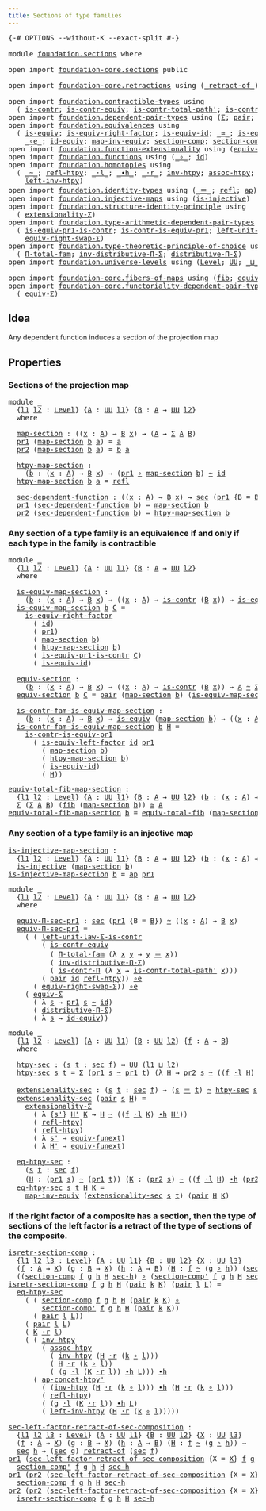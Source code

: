 ```yaml
---
title: Sections of type families
---
```


<pre class="Agda"><a id="51" class="Symbol">{-#</a> <a id="55" class="Keyword">OPTIONS</a> <a id="63" class="Pragma">--without-K</a> <a id="75" class="Pragma">--exact-split</a> <a id="89" class="Symbol">#-}</a>

<a id="94" class="Keyword">module</a> <a id="101" href="foundation.sections.html" class="Module">foundation.sections</a> <a id="121" class="Keyword">where</a>

<a id="128" class="Keyword">open</a> <a id="133" class="Keyword">import</a> <a id="140" href="foundation-core.sections.html" class="Module">foundation-core.sections</a> <a id="165" class="Keyword">public</a>

<a id="173" class="Keyword">open</a> <a id="178" class="Keyword">import</a> <a id="185" href="foundation-core.retractions.html" class="Module">foundation-core.retractions</a> <a id="213" class="Keyword">using</a> <a id="219" class="Symbol">(</a><a id="220" href="foundation-core.retractions.html#684" class="Function Operator">_retract-of_</a><a id="232" class="Symbol">)</a>

<a id="235" class="Keyword">open</a> <a id="240" class="Keyword">import</a> <a id="247" href="foundation.contractible-types.html" class="Module">foundation.contractible-types</a> <a id="277" class="Keyword">using</a>
  <a id="285" class="Symbol">(</a> <a id="287" href="foundation-core.contractible-types.html#1006" class="Function">is-contr</a><a id="295" class="Symbol">;</a> <a id="297" href="foundation-core.contractible-types.html#3304" class="Function">is-contr-equiv</a><a id="311" class="Symbol">;</a> <a id="313" href="foundation-core.contractible-types.html#2264" class="Function">is-contr-total-path&#39;</a><a id="333" class="Symbol">;</a> <a id="335" href="foundation-core.contractible-types.html#6898" class="Function">is-contr-Π</a><a id="345" class="Symbol">)</a>
<a id="347" class="Keyword">open</a> <a id="352" class="Keyword">import</a> <a id="359" href="foundation.dependent-pair-types.html" class="Module">foundation.dependent-pair-types</a> <a id="391" class="Keyword">using</a> <a id="397" class="Symbol">(</a><a id="398" href="foundation-core.dependent-pair-types.html#515" class="Record">Σ</a><a id="399" class="Symbol">;</a> <a id="401" href="foundation-core.dependent-pair-types.html#588" class="InductiveConstructor">pair</a><a id="405" class="Symbol">;</a> <a id="407" href="foundation-core.dependent-pair-types.html#605" class="Field">pr1</a><a id="410" class="Symbol">;</a> <a id="412" href="foundation-core.dependent-pair-types.html#617" class="Field">pr2</a><a id="415" class="Symbol">)</a>
<a id="417" class="Keyword">open</a> <a id="422" class="Keyword">import</a> <a id="429" href="foundation.equivalences.html" class="Module">foundation.equivalences</a> <a id="453" class="Keyword">using</a>
  <a id="461" class="Symbol">(</a> <a id="463" href="foundation-core.equivalences.html#1556" class="Function">is-equiv</a><a id="471" class="Symbol">;</a> <a id="473" href="foundation-core.equivalences.html#8882" class="Function">is-equiv-right-factor</a><a id="494" class="Symbol">;</a> <a id="496" href="foundation-core.equivalences.html#2323" class="Function">is-equiv-id</a><a id="507" class="Symbol">;</a> <a id="509" href="foundation-core.equivalences.html#1621" class="Function Operator">_≃_</a><a id="512" class="Symbol">;</a> <a id="514" href="foundation-core.equivalences.html#8172" class="Function">is-equiv-left-factor</a><a id="534" class="Symbol">;</a>
    <a id="540" href="foundation-core.equivalences.html#7869" class="Function Operator">_∘e_</a><a id="544" class="Symbol">;</a> <a id="546" href="foundation-core.equivalences.html#2494" class="Function">id-equiv</a><a id="554" class="Symbol">;</a> <a id="556" href="foundation-core.equivalences.html#5036" class="Function">map-inv-equiv</a><a id="569" class="Symbol">;</a> <a id="571" href="foundation-core.equivalences.html#6176" class="Function">section-comp</a><a id="583" class="Symbol">;</a> <a id="585" href="foundation-core.equivalences.html#6349" class="Function">section-comp&#39;</a><a id="598" class="Symbol">)</a>
<a id="600" class="Keyword">open</a> <a id="605" class="Keyword">import</a> <a id="612" href="foundation.function-extensionality.html" class="Module">foundation.function-extensionality</a> <a id="647" class="Keyword">using</a> <a id="653" class="Symbol">(</a><a id="654" href="foundation-core.function-extensionality.html#1301" class="Function">equiv-funext</a><a id="666" class="Symbol">)</a>
<a id="668" class="Keyword">open</a> <a id="673" class="Keyword">import</a> <a id="680" href="foundation.functions.html" class="Module">foundation.functions</a> <a id="701" class="Keyword">using</a> <a id="707" class="Symbol">(</a><a id="708" href="foundation-core.functions.html#420" class="Function Operator">_∘_</a><a id="711" class="Symbol">;</a> <a id="713" href="foundation-core.functions.html#322" class="Function">id</a><a id="715" class="Symbol">)</a>
<a id="717" class="Keyword">open</a> <a id="722" class="Keyword">import</a> <a id="729" href="foundation.homotopies.html" class="Module">foundation.homotopies</a> <a id="751" class="Keyword">using</a>
  <a id="759" class="Symbol">(</a> <a id="761" href="foundation-core.homotopies.html#1249" class="Function Operator">_~_</a><a id="764" class="Symbol">;</a> <a id="766" href="foundation-core.homotopies.html#1368" class="Function">refl-htpy</a><a id="775" class="Symbol">;</a> <a id="777" href="foundation-core.homotopies.html#2504" class="Function Operator">_·l_</a><a id="781" class="Symbol">;</a> <a id="783" href="foundation-core.homotopies.html#1794" class="Function Operator">_∙h_</a><a id="787" class="Symbol">;</a> <a id="789" href="foundation-core.homotopies.html#2710" class="Function Operator">_·r_</a><a id="793" class="Symbol">;</a> <a id="795" href="foundation-core.homotopies.html#1625" class="Function">inv-htpy</a><a id="803" class="Symbol">;</a> <a id="805" href="foundation-core.homotopies.html#2812" class="Function">assoc-htpy</a><a id="815" class="Symbol">;</a> <a id="817" href="foundation.homotopies.html#2205" class="Function">ap-concat-htpy&#39;</a><a id="832" class="Symbol">;</a>
    <a id="838" href="foundation-core.homotopies.html#3407" class="Function">left-inv-htpy</a><a id="851" class="Symbol">)</a>
<a id="853" class="Keyword">open</a> <a id="858" class="Keyword">import</a> <a id="865" href="foundation.identity-types.html" class="Module">foundation.identity-types</a> <a id="891" class="Keyword">using</a> <a id="897" class="Symbol">(</a><a id="898" href="foundation-core.identity-types.html#1865" class="Function Operator">_＝_</a><a id="901" class="Symbol">;</a> <a id="903" href="foundation-core.identity-types.html#1820" class="InductiveConstructor">refl</a><a id="907" class="Symbol">;</a> <a id="909" href="foundation-core.identity-types.html#4003" class="Function">ap</a><a id="911" class="Symbol">)</a>
<a id="913" class="Keyword">open</a> <a id="918" class="Keyword">import</a> <a id="925" href="foundation.injective-maps.html" class="Module">foundation.injective-maps</a> <a id="951" class="Keyword">using</a> <a id="957" class="Symbol">(</a><a id="958" href="foundation.injective-maps.html#1309" class="Function">is-injective</a><a id="970" class="Symbol">)</a>
<a id="972" class="Keyword">open</a> <a id="977" class="Keyword">import</a> <a id="984" href="foundation.structure-identity-principle.html" class="Module">foundation.structure-identity-principle</a> <a id="1024" class="Keyword">using</a>
  <a id="1032" class="Symbol">(</a> <a id="1034" href="foundation.structure-identity-principle.html#2926" class="Function">extensionality-Σ</a><a id="1050" class="Symbol">)</a>
<a id="1052" class="Keyword">open</a> <a id="1057" class="Keyword">import</a> <a id="1064" href="foundation.type-arithmetic-dependent-pair-types.html" class="Module">foundation.type-arithmetic-dependent-pair-types</a> <a id="1112" class="Keyword">using</a>
  <a id="1120" class="Symbol">(</a> <a id="1122" href="foundation-core.type-arithmetic-dependent-pair-types.html#3907" class="Function">is-equiv-pr1-is-contr</a><a id="1143" class="Symbol">;</a> <a id="1145" href="foundation-core.type-arithmetic-dependent-pair-types.html#4439" class="Function">is-contr-is-equiv-pr1</a><a id="1166" class="Symbol">;</a> <a id="1168" href="foundation-core.type-arithmetic-dependent-pair-types.html#3090" class="Function">left-unit-law-Σ-is-contr</a><a id="1192" class="Symbol">;</a>
    <a id="1198" href="foundation-core.type-arithmetic-dependent-pair-types.html#11376" class="Function">equiv-right-swap-Σ</a><a id="1216" class="Symbol">)</a>
<a id="1218" class="Keyword">open</a> <a id="1223" class="Keyword">import</a> <a id="1230" href="foundation.type-theoretic-principle-of-choice.html" class="Module">foundation.type-theoretic-principle-of-choice</a> <a id="1276" class="Keyword">using</a>
  <a id="1284" class="Symbol">(</a> <a id="1286" href="foundation.type-theoretic-principle-of-choice.html#1269" class="Function">Π-total-fam</a><a id="1297" class="Symbol">;</a> <a id="1299" href="foundation.type-theoretic-principle-of-choice.html#5072" class="Function">inv-distributive-Π-Σ</a><a id="1319" class="Symbol">;</a> <a id="1321" href="foundation.type-theoretic-principle-of-choice.html#4367" class="Function">distributive-Π-Σ</a><a id="1337" class="Symbol">)</a>
<a id="1339" class="Keyword">open</a> <a id="1344" class="Keyword">import</a> <a id="1351" href="foundation.universe-levels.html" class="Module">foundation.universe-levels</a> <a id="1378" class="Keyword">using</a> <a id="1384" class="Symbol">(</a><a id="1385" href="Agda.Primitive.html#597" class="Postulate">Level</a><a id="1390" class="Symbol">;</a> <a id="1392" href="foundation-core.universe-levels.html#235" class="Primitive">UU</a><a id="1394" class="Symbol">;</a> <a id="1396" href="Agda.Primitive.html#810" class="Primitive Operator">_⊔_</a><a id="1399" class="Symbol">)</a>

<a id="1402" class="Keyword">open</a> <a id="1407" class="Keyword">import</a> <a id="1414" href="foundation-core.fibers-of-maps.html" class="Module">foundation-core.fibers-of-maps</a> <a id="1445" class="Keyword">using</a> <a id="1451" class="Symbol">(</a><a id="1452" href="foundation-core.fibers-of-maps.html#942" class="Function">fib</a><a id="1455" class="Symbol">;</a> <a id="1457" href="foundation-core.fibers-of-maps.html#8040" class="Function">equiv-total-fib</a><a id="1472" class="Symbol">)</a>
<a id="1474" class="Keyword">open</a> <a id="1479" class="Keyword">import</a> <a id="1486" href="foundation-core.functoriality-dependent-pair-types.html" class="Module">foundation-core.functoriality-dependent-pair-types</a> <a id="1537" class="Keyword">using</a>
  <a id="1545" class="Symbol">(</a> <a id="1547" href="foundation-core.functoriality-dependent-pair-types.html#10884" class="Function">equiv-Σ</a><a id="1554" class="Symbol">)</a>
</pre>
## Idea

Any dependent function induces a section of the projection map

## Properties

### Sections of the projection map

<pre class="Agda"><a id="1695" class="Keyword">module</a> <a id="1702" href="foundation.sections.html#1702" class="Module">_</a>
  <a id="1706" class="Symbol">{</a><a id="1707" href="foundation.sections.html#1707" class="Bound">l1</a> <a id="1710" href="foundation.sections.html#1710" class="Bound">l2</a> <a id="1713" class="Symbol">:</a> <a id="1715" href="Agda.Primitive.html#597" class="Postulate">Level</a><a id="1720" class="Symbol">}</a> <a id="1722" class="Symbol">{</a><a id="1723" href="foundation.sections.html#1723" class="Bound">A</a> <a id="1725" class="Symbol">:</a> <a id="1727" href="foundation-core.universe-levels.html#235" class="Primitive">UU</a> <a id="1730" href="foundation.sections.html#1707" class="Bound">l1</a><a id="1732" class="Symbol">}</a> <a id="1734" class="Symbol">{</a><a id="1735" href="foundation.sections.html#1735" class="Bound">B</a> <a id="1737" class="Symbol">:</a> <a id="1739" href="foundation.sections.html#1723" class="Bound">A</a> <a id="1741" class="Symbol">→</a> <a id="1743" href="foundation-core.universe-levels.html#235" class="Primitive">UU</a> <a id="1746" href="foundation.sections.html#1710" class="Bound">l2</a><a id="1748" class="Symbol">}</a>
  <a id="1752" class="Keyword">where</a>

  <a id="1761" href="foundation.sections.html#1761" class="Function">map-section</a> <a id="1773" class="Symbol">:</a> <a id="1775" class="Symbol">((</a><a id="1777" href="foundation.sections.html#1777" class="Bound">x</a> <a id="1779" class="Symbol">:</a> <a id="1781" href="foundation.sections.html#1723" class="Bound">A</a><a id="1782" class="Symbol">)</a> <a id="1784" class="Symbol">→</a> <a id="1786" href="foundation.sections.html#1735" class="Bound">B</a> <a id="1788" href="foundation.sections.html#1777" class="Bound">x</a><a id="1789" class="Symbol">)</a> <a id="1791" class="Symbol">→</a> <a id="1793" class="Symbol">(</a><a id="1794" href="foundation.sections.html#1723" class="Bound">A</a> <a id="1796" class="Symbol">→</a> <a id="1798" href="foundation-core.dependent-pair-types.html#515" class="Record">Σ</a> <a id="1800" href="foundation.sections.html#1723" class="Bound">A</a> <a id="1802" href="foundation.sections.html#1735" class="Bound">B</a><a id="1803" class="Symbol">)</a>
  <a id="1807" href="foundation-core.dependent-pair-types.html#605" class="Field">pr1</a> <a id="1811" class="Symbol">(</a><a id="1812" href="foundation.sections.html#1761" class="Function">map-section</a> <a id="1824" href="foundation.sections.html#1824" class="Bound">b</a> <a id="1826" href="foundation.sections.html#1826" class="Bound">a</a><a id="1827" class="Symbol">)</a> <a id="1829" class="Symbol">=</a> <a id="1831" href="foundation.sections.html#1826" class="Bound">a</a>
  <a id="1835" href="foundation-core.dependent-pair-types.html#617" class="Field">pr2</a> <a id="1839" class="Symbol">(</a><a id="1840" href="foundation.sections.html#1761" class="Function">map-section</a> <a id="1852" href="foundation.sections.html#1852" class="Bound">b</a> <a id="1854" href="foundation.sections.html#1854" class="Bound">a</a><a id="1855" class="Symbol">)</a> <a id="1857" class="Symbol">=</a> <a id="1859" href="foundation.sections.html#1852" class="Bound">b</a> <a id="1861" href="foundation.sections.html#1854" class="Bound">a</a>

  <a id="1866" href="foundation.sections.html#1866" class="Function">htpy-map-section</a> <a id="1883" class="Symbol">:</a>
    <a id="1889" class="Symbol">(</a><a id="1890" href="foundation.sections.html#1890" class="Bound">b</a> <a id="1892" class="Symbol">:</a> <a id="1894" class="Symbol">(</a><a id="1895" href="foundation.sections.html#1895" class="Bound">x</a> <a id="1897" class="Symbol">:</a> <a id="1899" href="foundation.sections.html#1723" class="Bound">A</a><a id="1900" class="Symbol">)</a> <a id="1902" class="Symbol">→</a> <a id="1904" href="foundation.sections.html#1735" class="Bound">B</a> <a id="1906" href="foundation.sections.html#1895" class="Bound">x</a><a id="1907" class="Symbol">)</a> <a id="1909" class="Symbol">→</a> <a id="1911" class="Symbol">(</a><a id="1912" href="foundation-core.dependent-pair-types.html#605" class="Field">pr1</a> <a id="1916" href="foundation-core.functions.html#420" class="Function Operator">∘</a> <a id="1918" href="foundation.sections.html#1761" class="Function">map-section</a> <a id="1930" href="foundation.sections.html#1890" class="Bound">b</a><a id="1931" class="Symbol">)</a> <a id="1933" href="foundation-core.homotopies.html#1249" class="Function Operator">~</a> <a id="1935" href="foundation-core.functions.html#322" class="Function">id</a>
  <a id="1940" href="foundation.sections.html#1866" class="Function">htpy-map-section</a> <a id="1957" href="foundation.sections.html#1957" class="Bound">b</a> <a id="1959" href="foundation.sections.html#1959" class="Bound">a</a> <a id="1961" class="Symbol">=</a> <a id="1963" href="foundation-core.identity-types.html#1820" class="InductiveConstructor">refl</a>

  <a id="1971" href="foundation.sections.html#1971" class="Function">sec-dependent-function</a> <a id="1994" class="Symbol">:</a> <a id="1996" class="Symbol">((</a><a id="1998" href="foundation.sections.html#1998" class="Bound">x</a> <a id="2000" class="Symbol">:</a> <a id="2002" href="foundation.sections.html#1723" class="Bound">A</a><a id="2003" class="Symbol">)</a> <a id="2005" class="Symbol">→</a> <a id="2007" href="foundation.sections.html#1735" class="Bound">B</a> <a id="2009" href="foundation.sections.html#1998" class="Bound">x</a><a id="2010" class="Symbol">)</a> <a id="2012" class="Symbol">→</a> <a id="2014" href="foundation-core.sections.html#534" class="Function">sec</a> <a id="2018" class="Symbol">(</a><a id="2019" href="foundation-core.dependent-pair-types.html#605" class="Field">pr1</a> <a id="2023" class="Symbol">{</a><a id="2024" class="Argument">B</a> <a id="2026" class="Symbol">=</a> <a id="2028" href="foundation.sections.html#1735" class="Bound">B</a><a id="2029" class="Symbol">})</a>
  <a id="2034" href="foundation-core.dependent-pair-types.html#605" class="Field">pr1</a> <a id="2038" class="Symbol">(</a><a id="2039" href="foundation.sections.html#1971" class="Function">sec-dependent-function</a> <a id="2062" href="foundation.sections.html#2062" class="Bound">b</a><a id="2063" class="Symbol">)</a> <a id="2065" class="Symbol">=</a> <a id="2067" href="foundation.sections.html#1761" class="Function">map-section</a> <a id="2079" href="foundation.sections.html#2062" class="Bound">b</a>
  <a id="2083" href="foundation-core.dependent-pair-types.html#617" class="Field">pr2</a> <a id="2087" class="Symbol">(</a><a id="2088" href="foundation.sections.html#1971" class="Function">sec-dependent-function</a> <a id="2111" href="foundation.sections.html#2111" class="Bound">b</a><a id="2112" class="Symbol">)</a> <a id="2114" class="Symbol">=</a> <a id="2116" href="foundation.sections.html#1866" class="Function">htpy-map-section</a> <a id="2133" href="foundation.sections.html#2111" class="Bound">b</a>
</pre>
### Any section of a type family is an equivalence if and only if each type in the family is contractible

<pre class="Agda"><a id="2255" class="Keyword">module</a> <a id="2262" href="foundation.sections.html#2262" class="Module">_</a>
  <a id="2266" class="Symbol">{</a><a id="2267" href="foundation.sections.html#2267" class="Bound">l1</a> <a id="2270" href="foundation.sections.html#2270" class="Bound">l2</a> <a id="2273" class="Symbol">:</a> <a id="2275" href="Agda.Primitive.html#597" class="Postulate">Level</a><a id="2280" class="Symbol">}</a> <a id="2282" class="Symbol">{</a><a id="2283" href="foundation.sections.html#2283" class="Bound">A</a> <a id="2285" class="Symbol">:</a> <a id="2287" href="foundation-core.universe-levels.html#235" class="Primitive">UU</a> <a id="2290" href="foundation.sections.html#2267" class="Bound">l1</a><a id="2292" class="Symbol">}</a> <a id="2294" class="Symbol">{</a><a id="2295" href="foundation.sections.html#2295" class="Bound">B</a> <a id="2297" class="Symbol">:</a> <a id="2299" href="foundation.sections.html#2283" class="Bound">A</a> <a id="2301" class="Symbol">→</a> <a id="2303" href="foundation-core.universe-levels.html#235" class="Primitive">UU</a> <a id="2306" href="foundation.sections.html#2270" class="Bound">l2</a><a id="2308" class="Symbol">}</a>
  <a id="2312" class="Keyword">where</a>

  <a id="2321" href="foundation.sections.html#2321" class="Function">is-equiv-map-section</a> <a id="2342" class="Symbol">:</a>
    <a id="2348" class="Symbol">(</a><a id="2349" href="foundation.sections.html#2349" class="Bound">b</a> <a id="2351" class="Symbol">:</a> <a id="2353" class="Symbol">(</a><a id="2354" href="foundation.sections.html#2354" class="Bound">x</a> <a id="2356" class="Symbol">:</a> <a id="2358" href="foundation.sections.html#2283" class="Bound">A</a><a id="2359" class="Symbol">)</a> <a id="2361" class="Symbol">→</a> <a id="2363" href="foundation.sections.html#2295" class="Bound">B</a> <a id="2365" href="foundation.sections.html#2354" class="Bound">x</a><a id="2366" class="Symbol">)</a> <a id="2368" class="Symbol">→</a> <a id="2370" class="Symbol">((</a><a id="2372" href="foundation.sections.html#2372" class="Bound">x</a> <a id="2374" class="Symbol">:</a> <a id="2376" href="foundation.sections.html#2283" class="Bound">A</a><a id="2377" class="Symbol">)</a> <a id="2379" class="Symbol">→</a> <a id="2381" href="foundation-core.contractible-types.html#1006" class="Function">is-contr</a> <a id="2390" class="Symbol">(</a><a id="2391" href="foundation.sections.html#2295" class="Bound">B</a> <a id="2393" href="foundation.sections.html#2372" class="Bound">x</a><a id="2394" class="Symbol">))</a> <a id="2397" class="Symbol">→</a> <a id="2399" href="foundation-core.equivalences.html#1556" class="Function">is-equiv</a> <a id="2408" class="Symbol">(</a><a id="2409" href="foundation.sections.html#1761" class="Function">map-section</a> <a id="2421" href="foundation.sections.html#2349" class="Bound">b</a><a id="2422" class="Symbol">)</a>
  <a id="2426" href="foundation.sections.html#2321" class="Function">is-equiv-map-section</a> <a id="2447" href="foundation.sections.html#2447" class="Bound">b</a> <a id="2449" href="foundation.sections.html#2449" class="Bound">C</a> <a id="2451" class="Symbol">=</a>
    <a id="2457" href="foundation-core.equivalences.html#8882" class="Function">is-equiv-right-factor</a>
      <a id="2485" class="Symbol">(</a> <a id="2487" href="foundation-core.functions.html#322" class="Function">id</a><a id="2489" class="Symbol">)</a>
      <a id="2497" class="Symbol">(</a> <a id="2499" href="foundation-core.dependent-pair-types.html#605" class="Field">pr1</a><a id="2502" class="Symbol">)</a>
      <a id="2510" class="Symbol">(</a> <a id="2512" href="foundation.sections.html#1761" class="Function">map-section</a> <a id="2524" href="foundation.sections.html#2447" class="Bound">b</a><a id="2525" class="Symbol">)</a>
      <a id="2533" class="Symbol">(</a> <a id="2535" href="foundation.sections.html#1866" class="Function">htpy-map-section</a> <a id="2552" href="foundation.sections.html#2447" class="Bound">b</a><a id="2553" class="Symbol">)</a>
      <a id="2561" class="Symbol">(</a> <a id="2563" href="foundation-core.type-arithmetic-dependent-pair-types.html#3907" class="Function">is-equiv-pr1-is-contr</a> <a id="2585" href="foundation.sections.html#2449" class="Bound">C</a><a id="2586" class="Symbol">)</a>
      <a id="2594" class="Symbol">(</a> <a id="2596" href="foundation-core.equivalences.html#2323" class="Function">is-equiv-id</a><a id="2607" class="Symbol">)</a>

  <a id="2612" href="foundation.sections.html#2612" class="Function">equiv-section</a> <a id="2626" class="Symbol">:</a>
    <a id="2632" class="Symbol">(</a><a id="2633" href="foundation.sections.html#2633" class="Bound">b</a> <a id="2635" class="Symbol">:</a> <a id="2637" class="Symbol">(</a><a id="2638" href="foundation.sections.html#2638" class="Bound">x</a> <a id="2640" class="Symbol">:</a> <a id="2642" href="foundation.sections.html#2283" class="Bound">A</a><a id="2643" class="Symbol">)</a> <a id="2645" class="Symbol">→</a> <a id="2647" href="foundation.sections.html#2295" class="Bound">B</a> <a id="2649" href="foundation.sections.html#2638" class="Bound">x</a><a id="2650" class="Symbol">)</a> <a id="2652" class="Symbol">→</a> <a id="2654" class="Symbol">((</a><a id="2656" href="foundation.sections.html#2656" class="Bound">x</a> <a id="2658" class="Symbol">:</a> <a id="2660" href="foundation.sections.html#2283" class="Bound">A</a><a id="2661" class="Symbol">)</a> <a id="2663" class="Symbol">→</a> <a id="2665" href="foundation-core.contractible-types.html#1006" class="Function">is-contr</a> <a id="2674" class="Symbol">(</a><a id="2675" href="foundation.sections.html#2295" class="Bound">B</a> <a id="2677" href="foundation.sections.html#2656" class="Bound">x</a><a id="2678" class="Symbol">))</a> <a id="2681" class="Symbol">→</a> <a id="2683" href="foundation.sections.html#2283" class="Bound">A</a> <a id="2685" href="foundation-core.equivalences.html#1621" class="Function Operator">≃</a> <a id="2687" href="foundation-core.dependent-pair-types.html#515" class="Record">Σ</a> <a id="2689" href="foundation.sections.html#2283" class="Bound">A</a> <a id="2691" href="foundation.sections.html#2295" class="Bound">B</a>
  <a id="2695" href="foundation.sections.html#2612" class="Function">equiv-section</a> <a id="2709" href="foundation.sections.html#2709" class="Bound">b</a> <a id="2711" href="foundation.sections.html#2711" class="Bound">C</a> <a id="2713" class="Symbol">=</a> <a id="2715" href="foundation-core.dependent-pair-types.html#588" class="InductiveConstructor">pair</a> <a id="2720" class="Symbol">(</a><a id="2721" href="foundation.sections.html#1761" class="Function">map-section</a> <a id="2733" href="foundation.sections.html#2709" class="Bound">b</a><a id="2734" class="Symbol">)</a> <a id="2736" class="Symbol">(</a><a id="2737" href="foundation.sections.html#2321" class="Function">is-equiv-map-section</a> <a id="2758" href="foundation.sections.html#2709" class="Bound">b</a> <a id="2760" href="foundation.sections.html#2711" class="Bound">C</a><a id="2761" class="Symbol">)</a>

  <a id="2766" href="foundation.sections.html#2766" class="Function">is-contr-fam-is-equiv-map-section</a> <a id="2800" class="Symbol">:</a>
    <a id="2806" class="Symbol">(</a><a id="2807" href="foundation.sections.html#2807" class="Bound">b</a> <a id="2809" class="Symbol">:</a> <a id="2811" class="Symbol">(</a><a id="2812" href="foundation.sections.html#2812" class="Bound">x</a> <a id="2814" class="Symbol">:</a> <a id="2816" href="foundation.sections.html#2283" class="Bound">A</a><a id="2817" class="Symbol">)</a> <a id="2819" class="Symbol">→</a> <a id="2821" href="foundation.sections.html#2295" class="Bound">B</a> <a id="2823" href="foundation.sections.html#2812" class="Bound">x</a><a id="2824" class="Symbol">)</a> <a id="2826" class="Symbol">→</a> <a id="2828" href="foundation-core.equivalences.html#1556" class="Function">is-equiv</a> <a id="2837" class="Symbol">(</a><a id="2838" href="foundation.sections.html#1761" class="Function">map-section</a> <a id="2850" href="foundation.sections.html#2807" class="Bound">b</a><a id="2851" class="Symbol">)</a> <a id="2853" class="Symbol">→</a> <a id="2855" class="Symbol">((</a><a id="2857" href="foundation.sections.html#2857" class="Bound">x</a> <a id="2859" class="Symbol">:</a> <a id="2861" href="foundation.sections.html#2283" class="Bound">A</a><a id="2862" class="Symbol">)</a> <a id="2864" class="Symbol">→</a> <a id="2866" href="foundation-core.contractible-types.html#1006" class="Function">is-contr</a> <a id="2875" class="Symbol">(</a><a id="2876" href="foundation.sections.html#2295" class="Bound">B</a> <a id="2878" href="foundation.sections.html#2857" class="Bound">x</a><a id="2879" class="Symbol">))</a>
  <a id="2884" href="foundation.sections.html#2766" class="Function">is-contr-fam-is-equiv-map-section</a> <a id="2918" href="foundation.sections.html#2918" class="Bound">b</a> <a id="2920" href="foundation.sections.html#2920" class="Bound">H</a> <a id="2922" class="Symbol">=</a>
    <a id="2928" href="foundation-core.type-arithmetic-dependent-pair-types.html#4439" class="Function">is-contr-is-equiv-pr1</a>
      <a id="2956" class="Symbol">(</a> <a id="2958" href="foundation-core.equivalences.html#8172" class="Function">is-equiv-left-factor</a> <a id="2979" href="foundation-core.functions.html#322" class="Function">id</a> <a id="2982" href="foundation-core.dependent-pair-types.html#605" class="Field">pr1</a>
        <a id="2994" class="Symbol">(</a> <a id="2996" href="foundation.sections.html#1761" class="Function">map-section</a> <a id="3008" href="foundation.sections.html#2918" class="Bound">b</a><a id="3009" class="Symbol">)</a>
        <a id="3019" class="Symbol">(</a> <a id="3021" href="foundation.sections.html#1866" class="Function">htpy-map-section</a> <a id="3038" href="foundation.sections.html#2918" class="Bound">b</a><a id="3039" class="Symbol">)</a>
        <a id="3049" class="Symbol">(</a> <a id="3051" href="foundation-core.equivalences.html#2323" class="Function">is-equiv-id</a><a id="3062" class="Symbol">)</a>
        <a id="3072" class="Symbol">(</a> <a id="3074" href="foundation.sections.html#2920" class="Bound">H</a><a id="3075" class="Symbol">))</a>
</pre>
<pre class="Agda"><a id="equiv-total-fib-map-section"></a><a id="3091" href="foundation.sections.html#3091" class="Function">equiv-total-fib-map-section</a> <a id="3119" class="Symbol">:</a>
  <a id="3123" class="Symbol">{</a><a id="3124" href="foundation.sections.html#3124" class="Bound">l1</a> <a id="3127" href="foundation.sections.html#3127" class="Bound">l2</a> <a id="3130" class="Symbol">:</a> <a id="3132" href="Agda.Primitive.html#597" class="Postulate">Level</a><a id="3137" class="Symbol">}</a> <a id="3139" class="Symbol">{</a><a id="3140" href="foundation.sections.html#3140" class="Bound">A</a> <a id="3142" class="Symbol">:</a> <a id="3144" href="foundation-core.universe-levels.html#235" class="Primitive">UU</a> <a id="3147" href="foundation.sections.html#3124" class="Bound">l1</a><a id="3149" class="Symbol">}</a> <a id="3151" class="Symbol">{</a><a id="3152" href="foundation.sections.html#3152" class="Bound">B</a> <a id="3154" class="Symbol">:</a> <a id="3156" href="foundation.sections.html#3140" class="Bound">A</a> <a id="3158" class="Symbol">→</a> <a id="3160" href="foundation-core.universe-levels.html#235" class="Primitive">UU</a> <a id="3163" href="foundation.sections.html#3127" class="Bound">l2</a><a id="3165" class="Symbol">}</a> <a id="3167" class="Symbol">(</a><a id="3168" href="foundation.sections.html#3168" class="Bound">b</a> <a id="3170" class="Symbol">:</a> <a id="3172" class="Symbol">(</a><a id="3173" href="foundation.sections.html#3173" class="Bound">x</a> <a id="3175" class="Symbol">:</a> <a id="3177" href="foundation.sections.html#3140" class="Bound">A</a><a id="3178" class="Symbol">)</a> <a id="3180" class="Symbol">→</a> <a id="3182" href="foundation.sections.html#3152" class="Bound">B</a> <a id="3184" href="foundation.sections.html#3173" class="Bound">x</a><a id="3185" class="Symbol">)</a> <a id="3187" class="Symbol">→</a>
  <a id="3191" href="foundation-core.dependent-pair-types.html#515" class="Record">Σ</a> <a id="3193" class="Symbol">(</a><a id="3194" href="foundation-core.dependent-pair-types.html#515" class="Record">Σ</a> <a id="3196" href="foundation.sections.html#3140" class="Bound">A</a> <a id="3198" href="foundation.sections.html#3152" class="Bound">B</a><a id="3199" class="Symbol">)</a> <a id="3201" class="Symbol">(</a><a id="3202" href="foundation-core.fibers-of-maps.html#942" class="Function">fib</a> <a id="3206" class="Symbol">(</a><a id="3207" href="foundation.sections.html#1761" class="Function">map-section</a> <a id="3219" href="foundation.sections.html#3168" class="Bound">b</a><a id="3220" class="Symbol">))</a> <a id="3223" href="foundation-core.equivalences.html#1621" class="Function Operator">≃</a> <a id="3225" href="foundation.sections.html#3140" class="Bound">A</a>
<a id="3227" href="foundation.sections.html#3091" class="Function">equiv-total-fib-map-section</a> <a id="3255" href="foundation.sections.html#3255" class="Bound">b</a> <a id="3257" class="Symbol">=</a> <a id="3259" href="foundation-core.fibers-of-maps.html#8040" class="Function">equiv-total-fib</a> <a id="3275" class="Symbol">(</a><a id="3276" href="foundation.sections.html#1761" class="Function">map-section</a> <a id="3288" href="foundation.sections.html#3255" class="Bound">b</a><a id="3289" class="Symbol">)</a>
</pre>
### Any section of a type family is an injective map

<pre class="Agda"><a id="is-injective-map-section"></a><a id="3358" href="foundation.sections.html#3358" class="Function">is-injective-map-section</a> <a id="3383" class="Symbol">:</a>
  <a id="3387" class="Symbol">{</a><a id="3388" href="foundation.sections.html#3388" class="Bound">l1</a> <a id="3391" href="foundation.sections.html#3391" class="Bound">l2</a> <a id="3394" class="Symbol">:</a> <a id="3396" href="Agda.Primitive.html#597" class="Postulate">Level</a><a id="3401" class="Symbol">}</a> <a id="3403" class="Symbol">{</a><a id="3404" href="foundation.sections.html#3404" class="Bound">A</a> <a id="3406" class="Symbol">:</a> <a id="3408" href="foundation-core.universe-levels.html#235" class="Primitive">UU</a> <a id="3411" href="foundation.sections.html#3388" class="Bound">l1</a><a id="3413" class="Symbol">}</a> <a id="3415" class="Symbol">{</a><a id="3416" href="foundation.sections.html#3416" class="Bound">B</a> <a id="3418" class="Symbol">:</a> <a id="3420" href="foundation.sections.html#3404" class="Bound">A</a> <a id="3422" class="Symbol">→</a> <a id="3424" href="foundation-core.universe-levels.html#235" class="Primitive">UU</a> <a id="3427" href="foundation.sections.html#3391" class="Bound">l2</a><a id="3429" class="Symbol">}</a> <a id="3431" class="Symbol">(</a><a id="3432" href="foundation.sections.html#3432" class="Bound">b</a> <a id="3434" class="Symbol">:</a> <a id="3436" class="Symbol">(</a><a id="3437" href="foundation.sections.html#3437" class="Bound">x</a> <a id="3439" class="Symbol">:</a> <a id="3441" href="foundation.sections.html#3404" class="Bound">A</a><a id="3442" class="Symbol">)</a> <a id="3444" class="Symbol">→</a> <a id="3446" href="foundation.sections.html#3416" class="Bound">B</a> <a id="3448" href="foundation.sections.html#3437" class="Bound">x</a><a id="3449" class="Symbol">)</a> <a id="3451" class="Symbol">→</a>
  <a id="3455" href="foundation.injective-maps.html#1309" class="Function">is-injective</a> <a id="3468" class="Symbol">(</a><a id="3469" href="foundation.sections.html#1761" class="Function">map-section</a> <a id="3481" href="foundation.sections.html#3432" class="Bound">b</a><a id="3482" class="Symbol">)</a>
<a id="3484" href="foundation.sections.html#3358" class="Function">is-injective-map-section</a> <a id="3509" href="foundation.sections.html#3509" class="Bound">b</a> <a id="3511" class="Symbol">=</a> <a id="3513" href="foundation-core.identity-types.html#4003" class="Function">ap</a> <a id="3516" href="foundation-core.dependent-pair-types.html#605" class="Field">pr1</a>
</pre>
<pre class="Agda"><a id="3533" class="Keyword">module</a> <a id="3540" href="foundation.sections.html#3540" class="Module">_</a>
  <a id="3544" class="Symbol">{</a><a id="3545" href="foundation.sections.html#3545" class="Bound">l1</a> <a id="3548" href="foundation.sections.html#3548" class="Bound">l2</a> <a id="3551" class="Symbol">:</a> <a id="3553" href="Agda.Primitive.html#597" class="Postulate">Level</a><a id="3558" class="Symbol">}</a> <a id="3560" class="Symbol">{</a><a id="3561" href="foundation.sections.html#3561" class="Bound">A</a> <a id="3563" class="Symbol">:</a> <a id="3565" href="foundation-core.universe-levels.html#235" class="Primitive">UU</a> <a id="3568" href="foundation.sections.html#3545" class="Bound">l1</a><a id="3570" class="Symbol">}</a> <a id="3572" class="Symbol">{</a><a id="3573" href="foundation.sections.html#3573" class="Bound">B</a> <a id="3575" class="Symbol">:</a> <a id="3577" href="foundation.sections.html#3561" class="Bound">A</a> <a id="3579" class="Symbol">→</a> <a id="3581" href="foundation-core.universe-levels.html#235" class="Primitive">UU</a> <a id="3584" href="foundation.sections.html#3548" class="Bound">l2</a><a id="3586" class="Symbol">}</a>
  <a id="3590" class="Keyword">where</a>

  <a id="3599" href="foundation.sections.html#3599" class="Function">equiv-Π-sec-pr1</a> <a id="3615" class="Symbol">:</a> <a id="3617" href="foundation-core.sections.html#534" class="Function">sec</a> <a id="3621" class="Symbol">(</a><a id="3622" href="foundation-core.dependent-pair-types.html#605" class="Field">pr1</a> <a id="3626" class="Symbol">{</a><a id="3627" class="Argument">B</a> <a id="3629" class="Symbol">=</a> <a id="3631" href="foundation.sections.html#3573" class="Bound">B</a><a id="3632" class="Symbol">})</a> <a id="3635" href="foundation-core.equivalences.html#1621" class="Function Operator">≃</a> <a id="3637" class="Symbol">((</a><a id="3639" href="foundation.sections.html#3639" class="Bound">x</a> <a id="3641" class="Symbol">:</a> <a id="3643" href="foundation.sections.html#3561" class="Bound">A</a><a id="3644" class="Symbol">)</a> <a id="3646" class="Symbol">→</a> <a id="3648" href="foundation.sections.html#3573" class="Bound">B</a> <a id="3650" href="foundation.sections.html#3639" class="Bound">x</a><a id="3651" class="Symbol">)</a>
  <a id="3655" href="foundation.sections.html#3599" class="Function">equiv-Π-sec-pr1</a> <a id="3671" class="Symbol">=</a>
    <a id="3677" class="Symbol">(</a> <a id="3679" class="Symbol">(</a> <a id="3681" href="foundation-core.type-arithmetic-dependent-pair-types.html#3090" class="Function">left-unit-law-Σ-is-contr</a>
        <a id="3714" class="Symbol">(</a> <a id="3716" href="foundation-core.contractible-types.html#3304" class="Function">is-contr-equiv</a>
          <a id="3741" class="Symbol">(</a> <a id="3743" href="foundation.type-theoretic-principle-of-choice.html#1269" class="Function">Π-total-fam</a> <a id="3755" class="Symbol">(λ</a> <a id="3758" href="foundation.sections.html#3758" class="Bound">x</a> <a id="3760" href="foundation.sections.html#3760" class="Bound">y</a> <a id="3762" class="Symbol">→</a> <a id="3764" href="foundation.sections.html#3760" class="Bound">y</a> <a id="3766" href="foundation-core.identity-types.html#1865" class="Function Operator">＝</a> <a id="3768" href="foundation.sections.html#3758" class="Bound">x</a><a id="3769" class="Symbol">))</a>
          <a id="3782" class="Symbol">(</a> <a id="3784" href="foundation.type-theoretic-principle-of-choice.html#5072" class="Function">inv-distributive-Π-Σ</a><a id="3804" class="Symbol">)</a>
          <a id="3816" class="Symbol">(</a> <a id="3818" href="foundation-core.contractible-types.html#6898" class="Function">is-contr-Π</a> <a id="3829" class="Symbol">(λ</a> <a id="3832" href="foundation.sections.html#3832" class="Bound">x</a> <a id="3834" class="Symbol">→</a> <a id="3836" href="foundation-core.contractible-types.html#2264" class="Function">is-contr-total-path&#39;</a> <a id="3857" href="foundation.sections.html#3832" class="Bound">x</a><a id="3858" class="Symbol">)))</a>
        <a id="3870" class="Symbol">(</a> <a id="3872" href="foundation-core.dependent-pair-types.html#588" class="InductiveConstructor">pair</a> <a id="3877" href="foundation-core.functions.html#322" class="Function">id</a> <a id="3880" href="foundation-core.homotopies.html#1368" class="Function">refl-htpy</a><a id="3889" class="Symbol">))</a> <a id="3892" href="foundation-core.equivalences.html#7869" class="Function Operator">∘e</a>
      <a id="3901" class="Symbol">(</a> <a id="3903" href="foundation-core.type-arithmetic-dependent-pair-types.html#11376" class="Function">equiv-right-swap-Σ</a><a id="3921" class="Symbol">))</a> <a id="3924" href="foundation-core.equivalences.html#7869" class="Function Operator">∘e</a>
    <a id="3931" class="Symbol">(</a> <a id="3933" href="foundation-core.functoriality-dependent-pair-types.html#10884" class="Function">equiv-Σ</a>
      <a id="3947" class="Symbol">(</a> <a id="3949" class="Symbol">λ</a> <a id="3951" href="foundation.sections.html#3951" class="Bound">s</a> <a id="3953" class="Symbol">→</a> <a id="3955" href="foundation-core.dependent-pair-types.html#605" class="Field">pr1</a> <a id="3959" href="foundation.sections.html#3951" class="Bound">s</a> <a id="3961" href="foundation-core.homotopies.html#1249" class="Function Operator">~</a> <a id="3963" href="foundation-core.functions.html#322" class="Function">id</a><a id="3965" class="Symbol">)</a>
      <a id="3973" class="Symbol">(</a> <a id="3975" href="foundation.type-theoretic-principle-of-choice.html#4367" class="Function">distributive-Π-Σ</a><a id="3991" class="Symbol">)</a>
      <a id="3999" class="Symbol">(</a> <a id="4001" class="Symbol">λ</a> <a id="4003" href="foundation.sections.html#4003" class="Bound">s</a> <a id="4005" class="Symbol">→</a> <a id="4007" href="foundation-core.equivalences.html#2494" class="Function">id-equiv</a><a id="4015" class="Symbol">))</a>
</pre>
<pre class="Agda"><a id="4031" class="Keyword">module</a> <a id="4038" href="foundation.sections.html#4038" class="Module">_</a>
  <a id="4042" class="Symbol">{</a><a id="4043" href="foundation.sections.html#4043" class="Bound">l1</a> <a id="4046" href="foundation.sections.html#4046" class="Bound">l2</a> <a id="4049" class="Symbol">:</a> <a id="4051" href="Agda.Primitive.html#597" class="Postulate">Level</a><a id="4056" class="Symbol">}</a> <a id="4058" class="Symbol">{</a><a id="4059" href="foundation.sections.html#4059" class="Bound">A</a> <a id="4061" class="Symbol">:</a> <a id="4063" href="foundation-core.universe-levels.html#235" class="Primitive">UU</a> <a id="4066" href="foundation.sections.html#4043" class="Bound">l1</a><a id="4068" class="Symbol">}</a> <a id="4070" class="Symbol">{</a><a id="4071" href="foundation.sections.html#4071" class="Bound">B</a> <a id="4073" class="Symbol">:</a> <a id="4075" href="foundation-core.universe-levels.html#235" class="Primitive">UU</a> <a id="4078" href="foundation.sections.html#4046" class="Bound">l2</a><a id="4080" class="Symbol">}</a> <a id="4082" class="Symbol">{</a><a id="4083" href="foundation.sections.html#4083" class="Bound">f</a> <a id="4085" class="Symbol">:</a> <a id="4087" href="foundation.sections.html#4059" class="Bound">A</a> <a id="4089" class="Symbol">→</a> <a id="4091" href="foundation.sections.html#4071" class="Bound">B</a><a id="4092" class="Symbol">}</a>
  <a id="4096" class="Keyword">where</a>

  <a id="4105" href="foundation.sections.html#4105" class="Function">htpy-sec</a> <a id="4114" class="Symbol">:</a> <a id="4116" class="Symbol">(</a><a id="4117" href="foundation.sections.html#4117" class="Bound">s</a> <a id="4119" href="foundation.sections.html#4119" class="Bound">t</a> <a id="4121" class="Symbol">:</a> <a id="4123" href="foundation-core.sections.html#534" class="Function">sec</a> <a id="4127" href="foundation.sections.html#4083" class="Bound">f</a><a id="4128" class="Symbol">)</a> <a id="4130" class="Symbol">→</a> <a id="4132" href="foundation-core.universe-levels.html#235" class="Primitive">UU</a> <a id="4135" class="Symbol">(</a><a id="4136" href="foundation.sections.html#4043" class="Bound">l1</a> <a id="4139" href="Agda.Primitive.html#810" class="Primitive Operator">⊔</a> <a id="4141" href="foundation.sections.html#4046" class="Bound">l2</a><a id="4143" class="Symbol">)</a>
  <a id="4147" href="foundation.sections.html#4105" class="Function">htpy-sec</a> <a id="4156" href="foundation.sections.html#4156" class="Bound">s</a> <a id="4158" href="foundation.sections.html#4158" class="Bound">t</a> <a id="4160" class="Symbol">=</a> <a id="4162" href="foundation-core.dependent-pair-types.html#515" class="Record">Σ</a> <a id="4164" class="Symbol">(</a><a id="4165" href="foundation-core.dependent-pair-types.html#605" class="Field">pr1</a> <a id="4169" href="foundation.sections.html#4156" class="Bound">s</a> <a id="4171" href="foundation-core.homotopies.html#1249" class="Function Operator">~</a> <a id="4173" href="foundation-core.dependent-pair-types.html#605" class="Field">pr1</a> <a id="4177" href="foundation.sections.html#4158" class="Bound">t</a><a id="4178" class="Symbol">)</a> <a id="4180" class="Symbol">(λ</a> <a id="4183" href="foundation.sections.html#4183" class="Bound">H</a> <a id="4185" class="Symbol">→</a> <a id="4187" href="foundation-core.dependent-pair-types.html#617" class="Field">pr2</a> <a id="4191" href="foundation.sections.html#4156" class="Bound">s</a> <a id="4193" href="foundation-core.homotopies.html#1249" class="Function Operator">~</a> <a id="4195" class="Symbol">((</a><a id="4197" href="foundation.sections.html#4083" class="Bound">f</a> <a id="4199" href="foundation-core.homotopies.html#2504" class="Function Operator">·l</a> <a id="4202" href="foundation.sections.html#4183" class="Bound">H</a><a id="4203" class="Symbol">)</a> <a id="4205" href="foundation-core.homotopies.html#1794" class="Function Operator">∙h</a> <a id="4208" href="foundation-core.dependent-pair-types.html#617" class="Field">pr2</a> <a id="4212" href="foundation.sections.html#4158" class="Bound">t</a><a id="4213" class="Symbol">))</a>

  <a id="4219" href="foundation.sections.html#4219" class="Function">extensionality-sec</a> <a id="4238" class="Symbol">:</a> <a id="4240" class="Symbol">(</a><a id="4241" href="foundation.sections.html#4241" class="Bound">s</a> <a id="4243" href="foundation.sections.html#4243" class="Bound">t</a> <a id="4245" class="Symbol">:</a> <a id="4247" href="foundation-core.sections.html#534" class="Function">sec</a> <a id="4251" href="foundation.sections.html#4083" class="Bound">f</a><a id="4252" class="Symbol">)</a> <a id="4254" class="Symbol">→</a> <a id="4256" class="Symbol">(</a><a id="4257" href="foundation.sections.html#4241" class="Bound">s</a> <a id="4259" href="foundation-core.identity-types.html#1865" class="Function Operator">＝</a> <a id="4261" href="foundation.sections.html#4243" class="Bound">t</a><a id="4262" class="Symbol">)</a> <a id="4264" href="foundation-core.equivalences.html#1621" class="Function Operator">≃</a> <a id="4266" href="foundation.sections.html#4105" class="Function">htpy-sec</a> <a id="4275" href="foundation.sections.html#4241" class="Bound">s</a> <a id="4277" href="foundation.sections.html#4243" class="Bound">t</a>
  <a id="4281" href="foundation.sections.html#4219" class="Function">extensionality-sec</a> <a id="4300" class="Symbol">(</a><a id="4301" href="foundation-core.dependent-pair-types.html#588" class="InductiveConstructor">pair</a> <a id="4306" href="foundation.sections.html#4306" class="Bound">s</a> <a id="4308" href="foundation.sections.html#4308" class="Bound">H</a><a id="4309" class="Symbol">)</a> <a id="4311" class="Symbol">=</a>
    <a id="4317" href="foundation.structure-identity-principle.html#2926" class="Function">extensionality-Σ</a>
      <a id="4340" class="Symbol">(</a> <a id="4342" class="Symbol">λ</a> <a id="4344" class="Symbol">{</a><a id="4345" href="foundation.sections.html#4345" class="Bound">s&#39;</a><a id="4347" class="Symbol">}</a> <a id="4349" href="foundation.sections.html#4349" class="Bound">H&#39;</a> <a id="4352" href="foundation.sections.html#4352" class="Bound">K</a> <a id="4354" class="Symbol">→</a> <a id="4356" href="foundation.sections.html#4308" class="Bound">H</a> <a id="4358" href="foundation-core.homotopies.html#1249" class="Function Operator">~</a> <a id="4360" class="Symbol">((</a><a id="4362" href="foundation.sections.html#4083" class="Bound">f</a> <a id="4364" href="foundation-core.homotopies.html#2504" class="Function Operator">·l</a> <a id="4367" href="foundation.sections.html#4352" class="Bound">K</a><a id="4368" class="Symbol">)</a> <a id="4370" href="foundation-core.homotopies.html#1794" class="Function Operator">∙h</a> <a id="4373" href="foundation.sections.html#4349" class="Bound">H&#39;</a><a id="4375" class="Symbol">))</a>
      <a id="4384" class="Symbol">(</a> <a id="4386" href="foundation-core.homotopies.html#1368" class="Function">refl-htpy</a><a id="4395" class="Symbol">)</a>
      <a id="4403" class="Symbol">(</a> <a id="4405" href="foundation-core.homotopies.html#1368" class="Function">refl-htpy</a><a id="4414" class="Symbol">)</a>
      <a id="4422" class="Symbol">(</a> <a id="4424" class="Symbol">λ</a> <a id="4426" href="foundation.sections.html#4426" class="Bound">s&#39;</a> <a id="4429" class="Symbol">→</a> <a id="4431" href="foundation-core.function-extensionality.html#1301" class="Function">equiv-funext</a><a id="4443" class="Symbol">)</a>
      <a id="4451" class="Symbol">(</a> <a id="4453" class="Symbol">λ</a> <a id="4455" href="foundation.sections.html#4455" class="Bound">H&#39;</a> <a id="4458" class="Symbol">→</a> <a id="4460" href="foundation-core.function-extensionality.html#1301" class="Function">equiv-funext</a><a id="4472" class="Symbol">)</a>

  <a id="4477" href="foundation.sections.html#4477" class="Function">eq-htpy-sec</a> <a id="4489" class="Symbol">:</a>
    <a id="4495" class="Symbol">(</a><a id="4496" href="foundation.sections.html#4496" class="Bound">s</a> <a id="4498" href="foundation.sections.html#4498" class="Bound">t</a> <a id="4500" class="Symbol">:</a> <a id="4502" href="foundation-core.sections.html#534" class="Function">sec</a> <a id="4506" href="foundation.sections.html#4083" class="Bound">f</a><a id="4507" class="Symbol">)</a>
    <a id="4513" class="Symbol">(</a><a id="4514" href="foundation.sections.html#4514" class="Bound">H</a> <a id="4516" class="Symbol">:</a> <a id="4518" class="Symbol">(</a><a id="4519" href="foundation-core.dependent-pair-types.html#605" class="Field">pr1</a> <a id="4523" href="foundation.sections.html#4496" class="Bound">s</a><a id="4524" class="Symbol">)</a> <a id="4526" href="foundation-core.homotopies.html#1249" class="Function Operator">~</a> <a id="4528" class="Symbol">(</a><a id="4529" href="foundation-core.dependent-pair-types.html#605" class="Field">pr1</a> <a id="4533" href="foundation.sections.html#4498" class="Bound">t</a><a id="4534" class="Symbol">))</a> <a id="4537" class="Symbol">(</a><a id="4538" href="foundation.sections.html#4538" class="Bound">K</a> <a id="4540" class="Symbol">:</a> <a id="4542" class="Symbol">(</a><a id="4543" href="foundation-core.dependent-pair-types.html#617" class="Field">pr2</a> <a id="4547" href="foundation.sections.html#4496" class="Bound">s</a><a id="4548" class="Symbol">)</a> <a id="4550" href="foundation-core.homotopies.html#1249" class="Function Operator">~</a> <a id="4552" class="Symbol">((</a><a id="4554" href="foundation.sections.html#4083" class="Bound">f</a> <a id="4556" href="foundation-core.homotopies.html#2504" class="Function Operator">·l</a> <a id="4559" href="foundation.sections.html#4514" class="Bound">H</a><a id="4560" class="Symbol">)</a> <a id="4562" href="foundation-core.homotopies.html#1794" class="Function Operator">∙h</a> <a id="4565" class="Symbol">(</a><a id="4566" href="foundation-core.dependent-pair-types.html#617" class="Field">pr2</a> <a id="4570" href="foundation.sections.html#4498" class="Bound">t</a><a id="4571" class="Symbol">)))</a> <a id="4575" class="Symbol">→</a> <a id="4577" href="foundation.sections.html#4496" class="Bound">s</a> <a id="4579" href="foundation-core.identity-types.html#1865" class="Function Operator">＝</a> <a id="4581" href="foundation.sections.html#4498" class="Bound">t</a>
  <a id="4585" href="foundation.sections.html#4477" class="Function">eq-htpy-sec</a> <a id="4597" href="foundation.sections.html#4597" class="Bound">s</a> <a id="4599" href="foundation.sections.html#4599" class="Bound">t</a> <a id="4601" href="foundation.sections.html#4601" class="Bound">H</a> <a id="4603" href="foundation.sections.html#4603" class="Bound">K</a> <a id="4605" class="Symbol">=</a>
    <a id="4611" href="foundation-core.equivalences.html#5036" class="Function">map-inv-equiv</a> <a id="4625" class="Symbol">(</a><a id="4626" href="foundation.sections.html#4219" class="Function">extensionality-sec</a> <a id="4645" href="foundation.sections.html#4597" class="Bound">s</a> <a id="4647" href="foundation.sections.html#4599" class="Bound">t</a><a id="4648" class="Symbol">)</a> <a id="4650" class="Symbol">(</a><a id="4651" href="foundation-core.dependent-pair-types.html#588" class="InductiveConstructor">pair</a> <a id="4656" href="foundation.sections.html#4601" class="Bound">H</a> <a id="4658" href="foundation.sections.html#4603" class="Bound">K</a><a id="4659" class="Symbol">)</a>
</pre>
### If the right factor of a composite has a section, then the type of sections of the left factor is a retract of the type of sections of the composite.

<pre class="Agda"><a id="isretr-section-comp"></a><a id="4829" href="foundation.sections.html#4829" class="Function">isretr-section-comp</a> <a id="4849" class="Symbol">:</a>
  <a id="4853" class="Symbol">{</a><a id="4854" href="foundation.sections.html#4854" class="Bound">l1</a> <a id="4857" href="foundation.sections.html#4857" class="Bound">l2</a> <a id="4860" href="foundation.sections.html#4860" class="Bound">l3</a> <a id="4863" class="Symbol">:</a> <a id="4865" href="Agda.Primitive.html#597" class="Postulate">Level</a><a id="4870" class="Symbol">}</a> <a id="4872" class="Symbol">{</a><a id="4873" href="foundation.sections.html#4873" class="Bound">A</a> <a id="4875" class="Symbol">:</a> <a id="4877" href="foundation-core.universe-levels.html#235" class="Primitive">UU</a> <a id="4880" href="foundation.sections.html#4854" class="Bound">l1</a><a id="4882" class="Symbol">}</a> <a id="4884" class="Symbol">{</a><a id="4885" href="foundation.sections.html#4885" class="Bound">B</a> <a id="4887" class="Symbol">:</a> <a id="4889" href="foundation-core.universe-levels.html#235" class="Primitive">UU</a> <a id="4892" href="foundation.sections.html#4857" class="Bound">l2</a><a id="4894" class="Symbol">}</a> <a id="4896" class="Symbol">{</a><a id="4897" href="foundation.sections.html#4897" class="Bound">X</a> <a id="4899" class="Symbol">:</a> <a id="4901" href="foundation-core.universe-levels.html#235" class="Primitive">UU</a> <a id="4904" href="foundation.sections.html#4860" class="Bound">l3</a><a id="4906" class="Symbol">}</a>
  <a id="4910" class="Symbol">(</a><a id="4911" href="foundation.sections.html#4911" class="Bound">f</a> <a id="4913" class="Symbol">:</a> <a id="4915" href="foundation.sections.html#4873" class="Bound">A</a> <a id="4917" class="Symbol">→</a> <a id="4919" href="foundation.sections.html#4897" class="Bound">X</a><a id="4920" class="Symbol">)</a> <a id="4922" class="Symbol">(</a><a id="4923" href="foundation.sections.html#4923" class="Bound">g</a> <a id="4925" class="Symbol">:</a> <a id="4927" href="foundation.sections.html#4885" class="Bound">B</a> <a id="4929" class="Symbol">→</a> <a id="4931" href="foundation.sections.html#4897" class="Bound">X</a><a id="4932" class="Symbol">)</a> <a id="4934" class="Symbol">(</a><a id="4935" href="foundation.sections.html#4935" class="Bound">h</a> <a id="4937" class="Symbol">:</a> <a id="4939" href="foundation.sections.html#4873" class="Bound">A</a> <a id="4941" class="Symbol">→</a> <a id="4943" href="foundation.sections.html#4885" class="Bound">B</a><a id="4944" class="Symbol">)</a> <a id="4946" class="Symbol">(</a><a id="4947" href="foundation.sections.html#4947" class="Bound">H</a> <a id="4949" class="Symbol">:</a> <a id="4951" href="foundation.sections.html#4911" class="Bound">f</a> <a id="4953" href="foundation-core.homotopies.html#1249" class="Function Operator">~</a> <a id="4955" class="Symbol">(</a><a id="4956" href="foundation.sections.html#4923" class="Bound">g</a> <a id="4958" href="foundation-core.functions.html#420" class="Function Operator">∘</a> <a id="4960" href="foundation.sections.html#4935" class="Bound">h</a><a id="4961" class="Symbol">))</a> <a id="4964" class="Symbol">(</a><a id="4965" href="foundation.sections.html#4965" class="Bound">sec-h</a> <a id="4971" class="Symbol">:</a> <a id="4973" href="foundation-core.sections.html#534" class="Function">sec</a> <a id="4977" href="foundation.sections.html#4935" class="Bound">h</a><a id="4978" class="Symbol">)</a> <a id="4980" class="Symbol">→</a>
  <a id="4984" class="Symbol">((</a><a id="4986" href="foundation-core.equivalences.html#6176" class="Function">section-comp</a> <a id="4999" href="foundation.sections.html#4911" class="Bound">f</a> <a id="5001" href="foundation.sections.html#4923" class="Bound">g</a> <a id="5003" href="foundation.sections.html#4935" class="Bound">h</a> <a id="5005" href="foundation.sections.html#4947" class="Bound">H</a> <a id="5007" href="foundation.sections.html#4965" class="Bound">sec-h</a><a id="5012" class="Symbol">)</a> <a id="5014" href="foundation-core.functions.html#420" class="Function Operator">∘</a> <a id="5016" class="Symbol">(</a><a id="5017" href="foundation-core.equivalences.html#6349" class="Function">section-comp&#39;</a> <a id="5031" href="foundation.sections.html#4911" class="Bound">f</a> <a id="5033" href="foundation.sections.html#4923" class="Bound">g</a> <a id="5035" href="foundation.sections.html#4935" class="Bound">h</a> <a id="5037" href="foundation.sections.html#4947" class="Bound">H</a> <a id="5039" href="foundation.sections.html#4965" class="Bound">sec-h</a><a id="5044" class="Symbol">))</a> <a id="5047" href="foundation-core.homotopies.html#1249" class="Function Operator">~</a> <a id="5049" href="foundation-core.functions.html#322" class="Function">id</a>
<a id="5052" href="foundation.sections.html#4829" class="Function">isretr-section-comp</a> <a id="5072" href="foundation.sections.html#5072" class="Bound">f</a> <a id="5074" href="foundation.sections.html#5074" class="Bound">g</a> <a id="5076" href="foundation.sections.html#5076" class="Bound">h</a> <a id="5078" href="foundation.sections.html#5078" class="Bound">H</a> <a id="5080" class="Symbol">(</a><a id="5081" href="foundation-core.dependent-pair-types.html#588" class="InductiveConstructor">pair</a> <a id="5086" href="foundation.sections.html#5086" class="Bound">k</a> <a id="5088" href="foundation.sections.html#5088" class="Bound">K</a><a id="5089" class="Symbol">)</a> <a id="5091" class="Symbol">(</a><a id="5092" href="foundation-core.dependent-pair-types.html#588" class="InductiveConstructor">pair</a> <a id="5097" href="foundation.sections.html#5097" class="Bound">l</a> <a id="5099" href="foundation.sections.html#5099" class="Bound">L</a><a id="5100" class="Symbol">)</a> <a id="5102" class="Symbol">=</a>
  <a id="5106" href="foundation.sections.html#4477" class="Function">eq-htpy-sec</a>
    <a id="5122" class="Symbol">(</a> <a id="5124" class="Symbol">(</a> <a id="5126" href="foundation-core.equivalences.html#6176" class="Function">section-comp</a> <a id="5139" href="foundation.sections.html#5072" class="Bound">f</a> <a id="5141" href="foundation.sections.html#5074" class="Bound">g</a> <a id="5143" href="foundation.sections.html#5076" class="Bound">h</a> <a id="5145" href="foundation.sections.html#5078" class="Bound">H</a> <a id="5147" class="Symbol">(</a><a id="5148" href="foundation-core.dependent-pair-types.html#588" class="InductiveConstructor">pair</a> <a id="5153" href="foundation.sections.html#5086" class="Bound">k</a> <a id="5155" href="foundation.sections.html#5088" class="Bound">K</a><a id="5156" class="Symbol">)</a> <a id="5158" href="foundation-core.functions.html#420" class="Function Operator">∘</a>
        <a id="5168" href="foundation-core.equivalences.html#6349" class="Function">section-comp&#39;</a> <a id="5182" href="foundation.sections.html#5072" class="Bound">f</a> <a id="5184" href="foundation.sections.html#5074" class="Bound">g</a> <a id="5186" href="foundation.sections.html#5076" class="Bound">h</a> <a id="5188" href="foundation.sections.html#5078" class="Bound">H</a> <a id="5190" class="Symbol">(</a><a id="5191" href="foundation-core.dependent-pair-types.html#588" class="InductiveConstructor">pair</a> <a id="5196" href="foundation.sections.html#5086" class="Bound">k</a> <a id="5198" href="foundation.sections.html#5088" class="Bound">K</a><a id="5199" class="Symbol">))</a>
      <a id="5208" class="Symbol">(</a> <a id="5210" href="foundation-core.dependent-pair-types.html#588" class="InductiveConstructor">pair</a> <a id="5215" href="foundation.sections.html#5097" class="Bound">l</a> <a id="5217" href="foundation.sections.html#5099" class="Bound">L</a><a id="5218" class="Symbol">))</a>
    <a id="5225" class="Symbol">(</a> <a id="5227" href="foundation-core.dependent-pair-types.html#588" class="InductiveConstructor">pair</a> <a id="5232" href="foundation.sections.html#5097" class="Bound">l</a> <a id="5234" href="foundation.sections.html#5099" class="Bound">L</a><a id="5235" class="Symbol">)</a>
    <a id="5241" class="Symbol">(</a> <a id="5243" href="foundation.sections.html#5088" class="Bound">K</a> <a id="5245" href="foundation-core.homotopies.html#2710" class="Function Operator">·r</a> <a id="5248" href="foundation.sections.html#5097" class="Bound">l</a><a id="5249" class="Symbol">)</a>
    <a id="5255" class="Symbol">(</a> <a id="5257" class="Symbol">(</a> <a id="5259" href="foundation-core.homotopies.html#1625" class="Function">inv-htpy</a>
        <a id="5276" class="Symbol">(</a> <a id="5278" href="foundation-core.homotopies.html#2812" class="Function">assoc-htpy</a>
          <a id="5299" class="Symbol">(</a> <a id="5301" href="foundation-core.homotopies.html#1625" class="Function">inv-htpy</a> <a id="5310" class="Symbol">(</a><a id="5311" href="foundation.sections.html#5078" class="Bound">H</a> <a id="5313" href="foundation-core.homotopies.html#2710" class="Function Operator">·r</a> <a id="5316" class="Symbol">(</a><a id="5317" href="foundation.sections.html#5086" class="Bound">k</a> <a id="5319" href="foundation-core.functions.html#420" class="Function Operator">∘</a> <a id="5321" href="foundation.sections.html#5097" class="Bound">l</a><a id="5322" class="Symbol">)))</a>
          <a id="5336" class="Symbol">(</a> <a id="5338" href="foundation.sections.html#5078" class="Bound">H</a> <a id="5340" href="foundation-core.homotopies.html#2710" class="Function Operator">·r</a> <a id="5343" class="Symbol">(</a><a id="5344" href="foundation.sections.html#5086" class="Bound">k</a> <a id="5346" href="foundation-core.functions.html#420" class="Function Operator">∘</a> <a id="5348" href="foundation.sections.html#5097" class="Bound">l</a><a id="5349" class="Symbol">))</a>
          <a id="5362" class="Symbol">(</a> <a id="5364" class="Symbol">(</a><a id="5365" href="foundation.sections.html#5074" class="Bound">g</a> <a id="5367" href="foundation-core.homotopies.html#2504" class="Function Operator">·l</a> <a id="5370" class="Symbol">(</a><a id="5371" href="foundation.sections.html#5088" class="Bound">K</a> <a id="5373" href="foundation-core.homotopies.html#2710" class="Function Operator">·r</a> <a id="5376" href="foundation.sections.html#5097" class="Bound">l</a><a id="5377" class="Symbol">))</a> <a id="5380" href="foundation-core.homotopies.html#1794" class="Function Operator">∙h</a> <a id="5383" href="foundation.sections.html#5099" class="Bound">L</a><a id="5384" class="Symbol">)))</a> <a id="5388" href="foundation-core.homotopies.html#1794" class="Function Operator">∙h</a>
      <a id="5397" class="Symbol">(</a> <a id="5399" href="foundation.homotopies.html#2205" class="Function">ap-concat-htpy&#39;</a>
        <a id="5423" class="Symbol">(</a> <a id="5425" class="Symbol">(</a><a id="5426" href="foundation-core.homotopies.html#1625" class="Function">inv-htpy</a> <a id="5435" class="Symbol">(</a><a id="5436" href="foundation.sections.html#5078" class="Bound">H</a> <a id="5438" href="foundation-core.homotopies.html#2710" class="Function Operator">·r</a> <a id="5441" class="Symbol">(</a><a id="5442" href="foundation.sections.html#5086" class="Bound">k</a> <a id="5444" href="foundation-core.functions.html#420" class="Function Operator">∘</a> <a id="5446" href="foundation.sections.html#5097" class="Bound">l</a><a id="5447" class="Symbol">)))</a> <a id="5451" href="foundation-core.homotopies.html#1794" class="Function Operator">∙h</a> <a id="5454" class="Symbol">(</a><a id="5455" href="foundation.sections.html#5078" class="Bound">H</a> <a id="5457" href="foundation-core.homotopies.html#2710" class="Function Operator">·r</a> <a id="5460" class="Symbol">(</a><a id="5461" href="foundation.sections.html#5086" class="Bound">k</a> <a id="5463" href="foundation-core.functions.html#420" class="Function Operator">∘</a> <a id="5465" href="foundation.sections.html#5097" class="Bound">l</a><a id="5466" class="Symbol">)))</a>
        <a id="5478" class="Symbol">(</a> <a id="5480" href="foundation-core.homotopies.html#1368" class="Function">refl-htpy</a><a id="5489" class="Symbol">)</a>
        <a id="5499" class="Symbol">(</a> <a id="5501" class="Symbol">(</a><a id="5502" href="foundation.sections.html#5074" class="Bound">g</a> <a id="5504" href="foundation-core.homotopies.html#2504" class="Function Operator">·l</a> <a id="5507" class="Symbol">(</a><a id="5508" href="foundation.sections.html#5088" class="Bound">K</a> <a id="5510" href="foundation-core.homotopies.html#2710" class="Function Operator">·r</a> <a id="5513" href="foundation.sections.html#5097" class="Bound">l</a><a id="5514" class="Symbol">))</a> <a id="5517" href="foundation-core.homotopies.html#1794" class="Function Operator">∙h</a> <a id="5520" href="foundation.sections.html#5099" class="Bound">L</a><a id="5521" class="Symbol">)</a>
        <a id="5531" class="Symbol">(</a> <a id="5533" href="foundation-core.homotopies.html#3407" class="Function">left-inv-htpy</a> <a id="5547" class="Symbol">(</a><a id="5548" href="foundation.sections.html#5078" class="Bound">H</a> <a id="5550" href="foundation-core.homotopies.html#2710" class="Function Operator">·r</a> <a id="5553" class="Symbol">(</a><a id="5554" href="foundation.sections.html#5086" class="Bound">k</a> <a id="5556" href="foundation-core.functions.html#420" class="Function Operator">∘</a> <a id="5558" href="foundation.sections.html#5097" class="Bound">l</a><a id="5559" class="Symbol">)))))</a>

<a id="sec-left-factor-retract-of-sec-composition"></a><a id="5566" href="foundation.sections.html#5566" class="Function">sec-left-factor-retract-of-sec-composition</a> <a id="5609" class="Symbol">:</a>
  <a id="5613" class="Symbol">{</a><a id="5614" href="foundation.sections.html#5614" class="Bound">l1</a> <a id="5617" href="foundation.sections.html#5617" class="Bound">l2</a> <a id="5620" href="foundation.sections.html#5620" class="Bound">l3</a> <a id="5623" class="Symbol">:</a> <a id="5625" href="Agda.Primitive.html#597" class="Postulate">Level</a><a id="5630" class="Symbol">}</a> <a id="5632" class="Symbol">{</a><a id="5633" href="foundation.sections.html#5633" class="Bound">A</a> <a id="5635" class="Symbol">:</a> <a id="5637" href="foundation-core.universe-levels.html#235" class="Primitive">UU</a> <a id="5640" href="foundation.sections.html#5614" class="Bound">l1</a><a id="5642" class="Symbol">}</a> <a id="5644" class="Symbol">{</a><a id="5645" href="foundation.sections.html#5645" class="Bound">B</a> <a id="5647" class="Symbol">:</a> <a id="5649" href="foundation-core.universe-levels.html#235" class="Primitive">UU</a> <a id="5652" href="foundation.sections.html#5617" class="Bound">l2</a><a id="5654" class="Symbol">}</a> <a id="5656" class="Symbol">{</a><a id="5657" href="foundation.sections.html#5657" class="Bound">X</a> <a id="5659" class="Symbol">:</a> <a id="5661" href="foundation-core.universe-levels.html#235" class="Primitive">UU</a> <a id="5664" href="foundation.sections.html#5620" class="Bound">l3</a><a id="5666" class="Symbol">}</a>
  <a id="5670" class="Symbol">(</a><a id="5671" href="foundation.sections.html#5671" class="Bound">f</a> <a id="5673" class="Symbol">:</a> <a id="5675" href="foundation.sections.html#5633" class="Bound">A</a> <a id="5677" class="Symbol">→</a> <a id="5679" href="foundation.sections.html#5657" class="Bound">X</a><a id="5680" class="Symbol">)</a> <a id="5682" class="Symbol">(</a><a id="5683" href="foundation.sections.html#5683" class="Bound">g</a> <a id="5685" class="Symbol">:</a> <a id="5687" href="foundation.sections.html#5645" class="Bound">B</a> <a id="5689" class="Symbol">→</a> <a id="5691" href="foundation.sections.html#5657" class="Bound">X</a><a id="5692" class="Symbol">)</a> <a id="5694" class="Symbol">(</a><a id="5695" href="foundation.sections.html#5695" class="Bound">h</a> <a id="5697" class="Symbol">:</a> <a id="5699" href="foundation.sections.html#5633" class="Bound">A</a> <a id="5701" class="Symbol">→</a> <a id="5703" href="foundation.sections.html#5645" class="Bound">B</a><a id="5704" class="Symbol">)</a> <a id="5706" class="Symbol">(</a><a id="5707" href="foundation.sections.html#5707" class="Bound">H</a> <a id="5709" class="Symbol">:</a> <a id="5711" href="foundation.sections.html#5671" class="Bound">f</a> <a id="5713" href="foundation-core.homotopies.html#1249" class="Function Operator">~</a> <a id="5715" class="Symbol">(</a><a id="5716" href="foundation.sections.html#5683" class="Bound">g</a> <a id="5718" href="foundation-core.functions.html#420" class="Function Operator">∘</a> <a id="5720" href="foundation.sections.html#5695" class="Bound">h</a><a id="5721" class="Symbol">))</a> <a id="5724" class="Symbol">→</a>
  <a id="5728" href="foundation-core.sections.html#534" class="Function">sec</a> <a id="5732" href="foundation.sections.html#5695" class="Bound">h</a> <a id="5734" class="Symbol">→</a> <a id="5736" class="Symbol">(</a><a id="5737" href="foundation-core.sections.html#534" class="Function">sec</a> <a id="5741" href="foundation.sections.html#5683" class="Bound">g</a><a id="5742" class="Symbol">)</a> <a id="5744" href="foundation-core.retractions.html#684" class="Function Operator">retract-of</a> <a id="5755" class="Symbol">(</a><a id="5756" href="foundation-core.sections.html#534" class="Function">sec</a> <a id="5760" href="foundation.sections.html#5671" class="Bound">f</a><a id="5761" class="Symbol">)</a>
<a id="5763" href="foundation-core.dependent-pair-types.html#605" class="Field">pr1</a> <a id="5767" class="Symbol">(</a><a id="5768" href="foundation.sections.html#5566" class="Function">sec-left-factor-retract-of-sec-composition</a> <a id="5811" class="Symbol">{</a><a id="5812" class="Argument">X</a> <a id="5814" class="Symbol">=</a> <a id="5816" href="foundation.sections.html#5816" class="Bound">X</a><a id="5817" class="Symbol">}</a> <a id="5819" href="foundation.sections.html#5819" class="Bound">f</a> <a id="5821" href="foundation.sections.html#5821" class="Bound">g</a> <a id="5823" href="foundation.sections.html#5823" class="Bound">h</a> <a id="5825" href="foundation.sections.html#5825" class="Bound">H</a> <a id="5827" href="foundation.sections.html#5827" class="Bound">sec-h</a><a id="5832" class="Symbol">)</a> <a id="5834" class="Symbol">=</a>
  <a id="5838" href="foundation-core.equivalences.html#6349" class="Function">section-comp&#39;</a> <a id="5852" href="foundation.sections.html#5819" class="Bound">f</a> <a id="5854" href="foundation.sections.html#5821" class="Bound">g</a> <a id="5856" href="foundation.sections.html#5823" class="Bound">h</a> <a id="5858" href="foundation.sections.html#5825" class="Bound">H</a> <a id="5860" href="foundation.sections.html#5827" class="Bound">sec-h</a>
<a id="5866" href="foundation-core.dependent-pair-types.html#605" class="Field">pr1</a> <a id="5870" class="Symbol">(</a><a id="5871" href="foundation-core.dependent-pair-types.html#617" class="Field">pr2</a> <a id="5875" class="Symbol">(</a><a id="5876" href="foundation.sections.html#5566" class="Function">sec-left-factor-retract-of-sec-composition</a> <a id="5919" class="Symbol">{</a><a id="5920" class="Argument">X</a> <a id="5922" class="Symbol">=</a> <a id="5924" href="foundation.sections.html#5924" class="Bound">X</a><a id="5925" class="Symbol">}</a> <a id="5927" href="foundation.sections.html#5927" class="Bound">f</a> <a id="5929" href="foundation.sections.html#5929" class="Bound">g</a> <a id="5931" href="foundation.sections.html#5931" class="Bound">h</a> <a id="5933" href="foundation.sections.html#5933" class="Bound">H</a> <a id="5935" href="foundation.sections.html#5935" class="Bound">sec-h</a><a id="5940" class="Symbol">))</a> <a id="5943" class="Symbol">=</a>
  <a id="5947" href="foundation-core.equivalences.html#6176" class="Function">section-comp</a> <a id="5960" href="foundation.sections.html#5927" class="Bound">f</a> <a id="5962" href="foundation.sections.html#5929" class="Bound">g</a> <a id="5964" href="foundation.sections.html#5931" class="Bound">h</a> <a id="5966" href="foundation.sections.html#5933" class="Bound">H</a> <a id="5968" href="foundation.sections.html#5935" class="Bound">sec-h</a>
<a id="5974" href="foundation-core.dependent-pair-types.html#617" class="Field">pr2</a> <a id="5978" class="Symbol">(</a><a id="5979" href="foundation-core.dependent-pair-types.html#617" class="Field">pr2</a> <a id="5983" class="Symbol">(</a><a id="5984" href="foundation.sections.html#5566" class="Function">sec-left-factor-retract-of-sec-composition</a> <a id="6027" class="Symbol">{</a><a id="6028" class="Argument">X</a> <a id="6030" class="Symbol">=</a> <a id="6032" href="foundation.sections.html#6032" class="Bound">X</a><a id="6033" class="Symbol">}</a> <a id="6035" href="foundation.sections.html#6035" class="Bound">f</a> <a id="6037" href="foundation.sections.html#6037" class="Bound">g</a> <a id="6039" href="foundation.sections.html#6039" class="Bound">h</a> <a id="6041" href="foundation.sections.html#6041" class="Bound">H</a> <a id="6043" href="foundation.sections.html#6043" class="Bound">sec-h</a><a id="6048" class="Symbol">))</a> <a id="6051" class="Symbol">=</a>
  <a id="6055" href="foundation.sections.html#4829" class="Function">isretr-section-comp</a> <a id="6075" href="foundation.sections.html#6035" class="Bound">f</a> <a id="6077" href="foundation.sections.html#6037" class="Bound">g</a> <a id="6079" href="foundation.sections.html#6039" class="Bound">h</a> <a id="6081" href="foundation.sections.html#6041" class="Bound">H</a> <a id="6083" href="foundation.sections.html#6043" class="Bound">sec-h</a>
</pre>